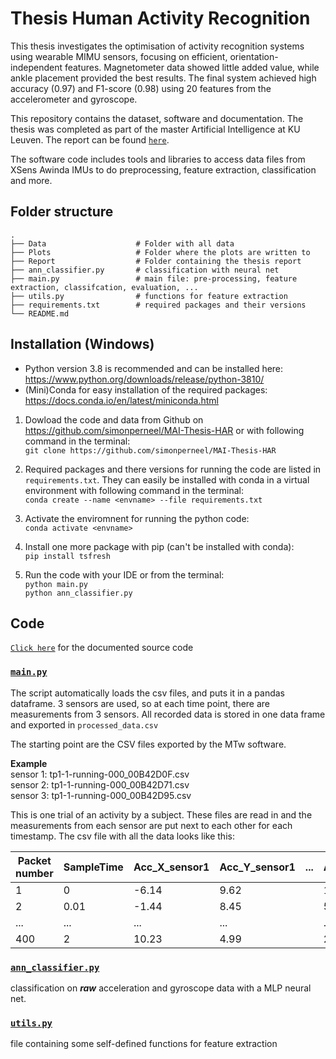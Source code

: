 # Thesis Human Activity Recognition
This thesis investigates the optimisation of activity recognition systems using wearable MIMU sensors, focusing on efficient, orientation-independent features. Magnetometer data showed little added value, while ankle placement provided the best results. The final system achieved high accuracy (0.97) and F1-score (0.98) using 20 features from the accelerometer and gyroscope.

This repository contains the dataset, software and documentation. The thesis was completed as part of the master Artificial Intelligence at KU Leuven. The report can be found [```here```](./Report/report.pdf).

The software code includes tools and libraries to access data files from XSens Awinda IMUs to do preprocessing, feature extraction, classification and more. 

## Folder structure

    .
    ├── Data                    # Folder with all data 
    ├── Plots                   # Folder where the plots are written to
    ├── Report                  # Folder containing the thesis report
    ├── ann_classifier.py       # classification with neural net 
    ├── main.py                 # main file: pre-processing, feature extraction, classifcation, evaluation, ...
    ├── utils.py                # functions for feature extraction
    ├── requirements.txt        # required packages and their versions
    └── README.md

## Installation (Windows)
- Python version 3.8 is recommended and can be installed here: https://www.python.org/downloads/release/python-3810/
- (Mini)Conda for easy installation of the required packages: https://docs.conda.io/en/latest/miniconda.html 


1. Dowload the code and data from Github on https://github.com/simonperneel/MAI-Thesis-HAR or with following command in the terminal: \
```git clone https://github.com/simonperneel/MAI-Thesis-HAR ``` 

2. Required packages and there versions  for running the code are listed in ```requirements.txt```. They can easily be installed with conda in a virtual environment with following command in the terminal: \
```conda create --name <envname> --file requirements.txt``` 

3. Activate the enviromnent for running the python code: \
```conda activate <envname>```

3. Install one more package with pip (can't be installed with conda): \
```pip install tsfresh```

4. Run the code with your IDE or from the terminal: \
```python main.py``` \
```python ann_classifier.py```

## Code
[```Click here```](https://simonperneel.github.io/modules.html) for the documented source code 
### [```main.py```](./main.py)
The script automatically loads the csv files, and puts it in a pandas dataframe. 3 sensors are used, so at each time point, there are measurements from 3 sensors. All recorded data is stored in one data frame and exported in ```processed_data.csv```

The starting point are the CSV files exported by the MTw software. 

**Example**  
sensor 1: tp1-1-running-000_00B42D0F.csv  
sensor 2: tp1-1-running-000_00B42D71.csv \
sensor 3: tp1-1-running-000_00B42D95.csv

This is one trial of an activity by a subject. These files are read in and the measurements from each sensor are put next to each other for each timestamp. The csv file with all the data looks like this:

| Packet number | SampleTime | Acc_X_sensor1 | Acc_Y_sensor1 | ... | Acc_X_sensor2 | Acc_Y_sensor2 | ... | Acc_X_sensor3 | Acc_Y_sensor3 | ... | Activity label |
|---------------|------------|---------------|---------------|-----|---------------|---------------|-----|---------------|---------------|-----|----------------|
| 1             | 0          | -6.14         | 9.62          |     | 1.14          | -0.06         |     | 15.62         | 3.84          |     | running        |
| 2             | 0.01       | -1.44         | 8.45          |     | 5.89          | -1.13         |     | 17.77         | -2.02         |     | running        |
| ...           | ...        | ...           | ...           |     | ...           | ...           |     | ...           | ...           |     | ...            |
| 400           | 2          | 10.23         | 4.99          |     | 2.33          | -5.45         |     | 3.49          | 0.98          |     | running        |

### [```ann_classifier.py```](./ann_classifier.py)
classification on ***raw*** acceleration and gyroscope data with a MLP neural net. 

### [```utils.py```](./utils.py) 
file containing some self-defined functions for feature extraction



